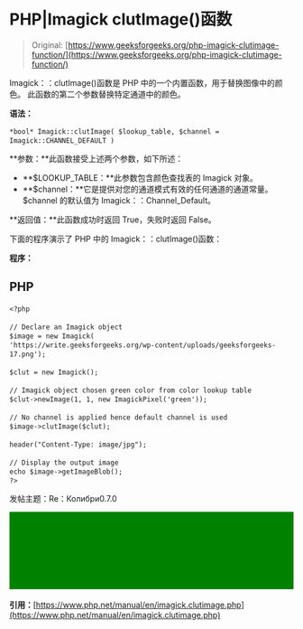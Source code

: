 # PHP|Imagick clutImage()函数

> Original: [https://www.geeksforgeeks.org/php-imagick-clutimage-function/](https://www.geeksforgeeks.org/php-imagick-clutimage-function/)

Imagick：：clutImage()函数是 PHP 中的一个内置函数，用于替换图像中的颜色。 此函数的第二个参数替换特定通道中的颜色。

**语法：**

```
*bool* Imagick::clutImage( $lookup_table, $channel = Imagick::CHANNEL_DEFAULT )
```

**参数：**此函数接受上述两个参数，如下所述：

*   **$LOOKUP_TABLE：**此参数包含颜色查找表的 Imagick 对象。
*   **$channel：**它是提供对您的通道模式有效的任何通道的通道常量。 $channel 的默认值为 Imagick：：Channel_Default。

**返回值：**此函数成功时返回 True，失败时返回 False。

下面的程序演示了 PHP 中的 Imagick：：clutImage()函数：

**程序：**

## PHP

```
<?php

// Declare an Imagick object
$image = new Imagick(
'https://write.geeksforgeeks.org/wp-content/uploads/geeksforgeeks-17.png');

$clut = new Imagick();

// Imagick object chosen green color from color lookup table
$clut->newImage(1, 1, new ImagickPixel('green'));

// No channel is applied hence default channel is used
$image->clutImage($clut);

header("Content-Type: image/jpg");

// Display the output image
echo $image->getImageBlob();
?>
```

发帖主题：Re：Колибри0.7.0

![](img/a24fcf475a551320c1998efddffbb5be.png)

**引用：**[https://www.php.net/manual/en/imagick.clutimage.php](https://www.php.net/manual/en/imagick.clutimage.php)
